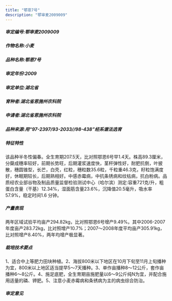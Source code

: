 ```yaml
---
title: "鄂恩7号"
description: "鄂审麦2009009"
---
```

##### 审定编号:鄂审麦2009009

##### 作物名称:小麦

##### 品种名称:鄂恩7号

##### 审定年份:2009

##### 审定单位:湖北省

##### 育种者:湖北省恩施州农科院

##### 申请者:湖北省恩施州农科院

##### 品种来源:用“97-2397/93-2033//98-438”经系谱法选育

##### 特征特性
该品种半冬性偏春。全生育期207.5天，比对照鄂恩6号早1.4天。株高89.3厘米，分蘖成穗率较好，前期长势旺，后期灌浆速度快，茎秆弹性好，耐肥抗倒，叶披散，穗圆锥型，长芒，白壳，红粒，穗粒数35.6粒，千粒重46.3克，籽粒饱满度好，休眠期较长，后期熟相好。中感赤霉病，中抗条锈病和纹枯病，抗白粉病。品质经农业部谷物及制品质量监督检验测试中心（哈尔滨）测定:容重721克/升，粗蛋白含量（干基）12.34%，湿面筋含量23.6%，沉降值20.5毫升，吸水率57.9%，稳定时间1.6 分钟。

##### 产量表现
两年区域试验平均亩产294.82kg，比对照鄂恩6号增产9.49%。其中2006-2007年度亩产283.72kg，比对照增产10.7%；2007～2008年度平均亩产305.91kg，比对照增产8.40%，两年均增产极显著。

##### 栽培技术要点
1、适合中上等肥力田块种植。2、海拔800米以下地区在10月下旬至11月上旬播种为宜，800米以上地区适当提早5～7天播种。3、单作亩播种8～12公斤，套作亩播种6～8公斤。4、施足底肥，全生育期亩施肥量以6～9公斤纯N为宜，并配合施用适量的磷、钾肥。5、注意小麦赤霉病和条锈病为主的病虫综合防治。

##### 审定意见


